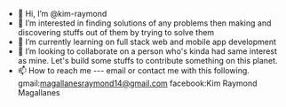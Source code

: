 - 👋 Hi, I’m @kim-raymond
- 👀 I’m interested in finding solutions of any problems then making and discovering stuffs out of them by trying to solve them
- 🌱 I’m currently learning on full stack web and mobile app development
- 💞️ I’m looking to collaborate on a person who's kinda had same interest as mine. Let's build some stuffs to contribute something on this planet.
- 📫 How to reach me --- email or contact me with this following. gmail:magallanesraymond14@gmail.com facebook:Kim Raymond Magallanes

<!---
kim-raymond/kim-raymond is a ✨ special ✨ repository because its `README.md` (this file) appears on your GitHub profile.
You can click the Preview link to take a look at your changes.
--->
